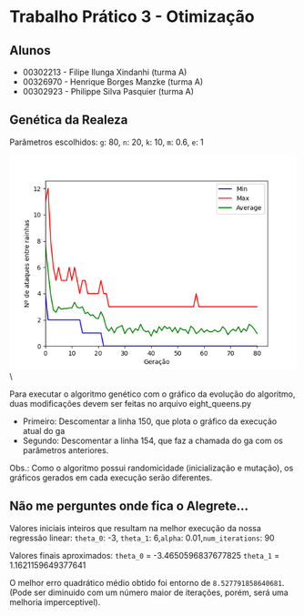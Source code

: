 # Trabalho Prático 3 - Otimização

## Alunos
* 00302213 - Filipe Ilunga Xindanhi (turma A)
* 00326970 - Henrique Borges Manzke (turma A)
* 00302923 - Philippe Silva Pasquier (turma A)

## Genética da Realeza
Parâmetros escolhidos: `g`: 80, `n`: 20, `k`: 10, `m`: 0.6, `e`: 1

![Screenshot](ga.png)\

Para executar o algoritmo genético com o gráfico da evolução do algoritmo, duas modificações devem ser feitas no arquivo eight_queens.py

- Primeiro: Descomentar a linha 150, que plota o gráfico da execução atual do ga
- Segundo: Descomentar a linha 154, que faz a chamada do ga com os parâmetros anteriores.

Obs.: Como o algoritmo possui randomicidade (inicialização e mutação), os gráficos gerados em cada execução serão diferentes.

## Não me perguntes onde fica o Alegrete...

Valores iniciais inteiros que resultam na melhor execução da nossa regressão linear: `theta_0`: -3, `theta_1`: 6,`alpha`: 0.01,`num_iterations`: 90

Valores finais aproximados: `theta_0` = -3.4650596837677825 `theta_1` = 1.1621159649377641

O melhor erro quadrático médio obtido foi entorno de `8.527791858640681`. (Pode ser diminuido com um número maior de iterações, porém, será uma melhoria imperceptivel).

